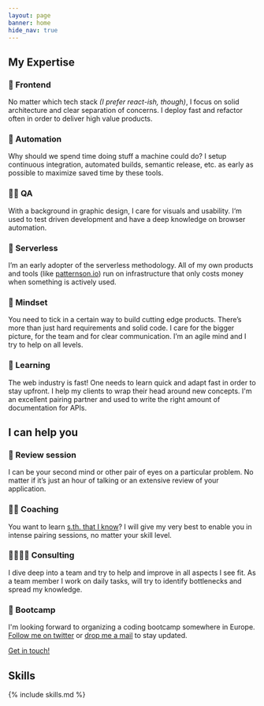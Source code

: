 ```yaml
---
layout: page
banner: home
hide_nav: true
---
```


<h2 class="home-section" id="expertise">My Expertise</h2>

<div class="grid">
  <div class="grid-entry">
    <h3>📱 Frontend</h3>
    <p>No matter which tech stack <em>(I prefer react-ish, though)</em>, I focus on solid architecture and clear separation of concerns. I deploy fast and refactor often in order to deliver high value products.</p>
  </div>

  <div class="grid-entry">
    <h3>🤖 Automation</h3>
    <p>Why should we spend time doing stuff a machine could do? I setup continuous integration, automated builds, semantic release, etc. as early as possible to maximize saved time by these tools.</p>
  </div>

  <div class="grid-entry">
    <h3>👮‍♀️ QA</h3>
    <p>With a background in graphic design, I care for visuals and usability. I‘m used to test driven development and have a deep knowledge on browser automation.</p>
  </div>

  <div class="grid-entry">
    <h3>🚀 Serverless</h3>
    <p>I’m an early adopter of the serverless methodology. All of my own products and tools (like <a href="https://patternson.io">patternson.io</a>) run on infrastructure that only costs money when something is actively used.</p>
  </div>

  <div class="grid-entry">
    <h3>💭 Mindset</h3>
    <p>You need to tick in a certain way to build cutting edge products. There’s more than just hard requirements and solid code. I care for the bigger picture, for the team and for clear communication. I’m an agile mind and I try to help on all levels.</p>
  </div>

  <div class="grid-entry">
    <h3>🏫 Learning</h3>
    <p>The web industry is fast! One needs to learn quick and adapt fast in order to stay upfront. I help my clients to wrap their head around new concepts. I'm an excellent pairing partner and used to write the right amount of documentation for APIs.</p>
  </div>
  <span class="clear"></span>
</div>


<h2 class="home-section" id="offers">I can help you</h2>

<div class="grid">
  <div class="grid-entry">
    <h3>🧐 Review session</h3>
    <p>I can be your second mind or other pair of eyes on a particular problem. No matter if it’s just an hour of talking or an extensive review of your application.</p>
  </div>

  <div class="grid-entry">
    <h3>👯‍♂️ Coaching</h3>
    <p>You want to learn <a href="/#skills">s.th. that I know</a>? I will give my very best to enable you in intense pairing sessions, no matter your skill level.</p>
  </div>

  <div class="grid-entry">
    <h3>👨‍👩‍👧‍👦 Consulting</h3>
    <p>I dive deep into a team and try to help and improve in all aspects I see fit. As a team member I work on daily tasks, will try to identify bottlenecks and spread my knowledge.</p>
  </div>

  <div class="grid-entry">
    <h3>🌴 Bootcamp</h3>
    <p>I'm looking forward to organizing a coding bootcamp somewhere in Europe. <a href="https://twitter.com/XipheHH">Follow me on twitter</a> or <a href="mailto:hi@xiphe.net">drop me a mail</a> to stay updated.</p>
  </div>
  <span class="clear"></span>
  <div class="center">
    <a class="cta" href="mailto:hi@xiphe.net">Get in touch!</a>
  </div>
</div>


<h2 class="home-section" id="skills">Skills</h2>

{% include skills.md %}
